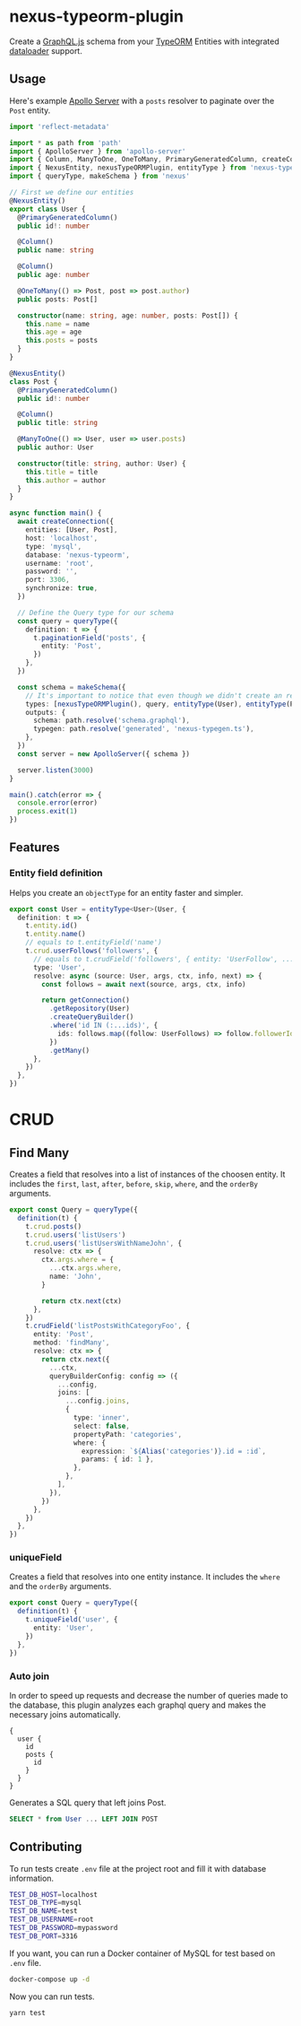 # nexus-typeorm-plugin

Create a [GraphQL.js](https://github.com/graphql/graphql-js) schema from your [TypeORM](https://github.com/typeorm/typeorm) Entities with integrated [dataloader](https://github.com/graphql/dataloader) support.

## Usage

Here's example [Apollo Server](https://github.com/apollographql/apollo-server) with a `posts` resolver to paginate over the `Post` entity.

```typescript
import 'reflect-metadata'

import * as path from 'path'
import { ApolloServer } from 'apollo-server'
import { Column, ManyToOne, OneToMany, PrimaryGeneratedColumn, createConnection } from 'typeorm'
import { NexusEntity, nexusTypeORMPlugin, entityType } from 'nexus-typeorm-plugin'
import { queryType, makeSchema } from 'nexus'

// First we define our entities
@NexusEntity()
export class User {
  @PrimaryGeneratedColumn()
  public id!: number

  @Column()
  public name: string

  @Column()
  public age: number

  @OneToMany(() => Post, post => post.author)
  public posts: Post[]

  constructor(name: string, age: number, posts: Post[]) {
    this.name = name
    this.age = age
    this.posts = posts
  }
}

@NexusEntity()
class Post {
  @PrimaryGeneratedColumn()
  public id!: number

  @Column()
  public title: string

  @ManyToOne(() => User, user => user.posts)
  public author: User

  constructor(title: string, author: User) {
    this.title = title
    this.author = author
  }
}

async function main() {
  await createConnection({
    entities: [User, Post],
    host: 'localhost',
    type: 'mysql',
    database: 'nexus-typeorm',
    username: 'root',
    password: '',
    port: 3306,
    synchronize: true,
  })

  // Define the Query type for our schema
  const query = queryType({
    definition: t => {
      t.paginationField('posts', {
        entity: 'Post',
      })
    },
  })

  const schema = makeSchema({
    // It's important to notice that even though we didn't create an resolver for User in Query. We have to define it in our schema since it's related to Post entity
    types: [nexusTypeORMPlugin(), query, entityType(User), entityType(Post)],
    outputs: {
      schema: path.resolve('schema.graphql'),
      typegen: path.resolve('generated', 'nexus-typegen.ts'),
    },
  })
  const server = new ApolloServer({ schema })

  server.listen(3000)
}

main().catch(error => {
  console.error(error)
  process.exit(1)
})
```

## Features

### Entity field definition

Helps you create an `objectType` for an entity faster and simpler.

```typescript
export const User = entityType<User>(User, {
  definition: t => {
    t.entity.id()
    t.entity.name()
    // equals to t.entityField('name')
    t.crud.userFollows('followers', {
      // equals to t.crudField('followers', { entity: 'UserFollow', ...
      type: 'User',
      resolve: async (source: User, args, ctx, info, next) => {
        const follows = await next(source, args, ctx, info)

        return getConnection()
          .getRepository(User)
          .createQueryBuilder()
          .where('id IN (:...ids)', {
            ids: follows.map((follow: UserFollows) => follow.followerId),
          })
          .getMany()
      },
    })
  },
})
```

# CRUD

## Find Many

Creates a field that resolves into a list of instances of the choosen entity. It includes the `first`, `last`, `after`, `before`, `skip`, `where`, and the `orderBy` arguments.

```typescript
export const Query = queryType({
  definition(t) {
    t.crud.posts()
    t.crud.users('listUsers')
    t.crud.users('listUsersWithNameJohn', {
      resolve: ctx => {
        ctx.args.where = {
          ...ctx.args.where,
          name: 'John',
        }

        return ctx.next(ctx)
      },
    })
    t.crudField('listPostsWithCategoryFoo', {
      entity: 'Post',
      method: 'findMany',
      resolve: ctx => {
        return ctx.next({
          ...ctx,
          queryBuilderConfig: config => ({
            ...config,
            joins: [
              ...config.joins,
              {
                type: 'inner',
                select: false,
                propertyPath: 'categories',
                where: {
                  expression: `${Alias('categories')}.id = :id`,
                  params: { id: 1 },
                },
              },
            ],
          }),
        })
      },
    })
  },
})
```

### uniqueField

Creates a field that resolves into one entity instance. It includes the `where` and the `orderBy` arguments.

```typescript
export const Query = queryType({
  definition(t) {
    t.uniqueField('user', {
      entity: 'User',
    })
  },
})
```

### Auto join

In order to speed up requests and decrease the number of queries made to the database, this plugin analyzes each graphql query and makes the necessary joins automatically.

```gql
{
  user {
    id
    posts {
      id
    }
  }
}
```

Generates a SQL query that left joins Post.

```SQL
SELECT * from User ... LEFT JOIN POST
```

## Contributing

To run tests create `.env` file at the project root and fill it with database information.

```bash
TEST_DB_HOST=localhost
TEST_DB_TYPE=mysql
TEST_DB_NAME=test
TEST_DB_USERNAME=root
TEST_DB_PASSWORD=mypassword
TEST_DB_PORT=3316
```

If you want, you can run a Docker container of MySQL for test based on `.env` file.

```bash
docker-compose up -d
```

Now you can run tests.

```bash
yarn test
```

